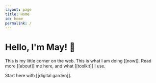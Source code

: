 ```yaml
---
layout: page
title: Home
id: home
permalink: /
---
```


# Hello, I'm May! 👋

This is my little corner on the web.  This is what I am doing [[now]]. Read more [[about]] me here, and what [[toolkit]] I use.

Start here with [[digital garden]].


<style>
  .wrapper {
    max-width: 46em;
  }
</style>

